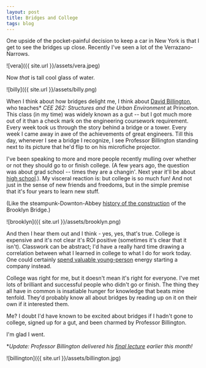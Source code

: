 ```yaml
---
layout: post
title: Bridges and College
tags: blog
---
```


One upside of the pocket-painful decision to keep a car in New York is that I get to see the bridges up close.  Recently I've seen a lot of the Verrazano-Narrows.  

![vera]({{ site.url }}/assets/vera.jpeg)
 
Now *that* is tall cool glass of water.
 
![billy]({{ site.url }}/assets/billy.png)

When I think about how bridges delight me, I think about [David Billington](http://www.princeton.edu/cee/people/display_person/?netid=billingt), who teaches* *CEE 262: Structures and the Urban Environment* at Princeton. This class (in my time) was widely known as a gut -- but I got much more out of it than a check mark on the engineering coursework requirement.  Every week took us through the story behind a bridge or a tower.  Every week I came away in awe of the achievements of great engineers.  Till this day, whenever I see a bridge I recognize, I see Professor Billington standing next to its picture that he'd flip to on his microfiche projector. 

I've been speaking to more and more people recently mulling over whether or not they should go to or finish college. (A few years ago, the question was about grad school -- times they are a changin'. Next year it'll be about [high school](http://www.nytimes.com/2013/05/21/technology/david-karp-quit-school-to-get-serious-about-start-ups.html?pagewanted=all&_r=0).).  My visceral reaction is: but college is so much fun!  And not just in the sense of new friends and freedoms, but in the simple premise that it's four years to learn new stuff. 

(Like the steampunk-Downton-Abbey [history of the construction](http://history1800s.about.com/od/bridgebuilding/a/brooklynbrid01.htm) of the Brooklyn Bridge.)

![brooklyn]({{ site.url }}/assets/brooklyn.png)
 
And then I hear them out and I think - yes, yes, that's true.  College is expensive and it's not clear it's ROI positive (sometimes it's clear that it isn't).  Classwork can be abstract; I'd have a really hard time drawing a correlation between what I learned in college to what I do for work today.  One could certainly [spend valuable young-person](http://www.thielfellowship.org/) energy starting a company instead.

College was right for me, but it doesn't mean it's right for everyone. I've met lots of brilliant and successful people who didn't go or finish.  The thing they all have in common is insatiable hunger for knowledge that beats mine tenfold.   They'd probably know all about bridges by reading up on it on their own if it interested them. 

 Me? I doubt I'd have known to be excited about bridges if I hadn't gone to college, signed up for a gut, and been charmed by Professor Billington.  

I'm glad I went.

**Update: Professor Billington delivered his [final lecture](http://www.princeton.edu/cee/news/archive/?id=1027) earlier this month!*  

![billington]({{ site.url }}/assets/billington.jpg)

